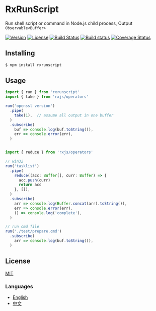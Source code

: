 # RxRunScript
Run shell script or command in Node.js child process, Output `Observable<Buffer>`

[![Version](https://img.shields.io/npm/v/rxrunscript.svg)](https://www.npmjs.com/package/rxrunscript)
[![License](https://img.shields.io/badge/license-MIT-blue.svg)](https://opensource.org/licenses/MIT)
[![Build Status](https://travis-ci.org/waitingsong/rxrunscript.svg?branch=master)](https://travis-ci.org/waitingsong/rxrunscript)
[![Build status](https://ci.appveyor.com/api/projects/status/v5jt9imw2519nsax/branch/master?svg=true)](https://ci.appveyor.com/project/waitingsong/rxrunscript/branch/master)
[![Coverage Status](https://coveralls.io/repos/github/waitingsong/node-myca/badge.svg?branch=master)](https://coveralls.io/github/waitingsong/rxrunscript?branch=master)




## Installing
```bash
$ npm install rxrunscript
```

## Usage
```ts
import { run } from 'rxrunscript'
import { take } from 'rxjs/operators'

run('openssl version')
  .pipe(
    take(1),  // assume all output in one buffer
  )
  .subscribe(
    buf => console.log(buf.toString()), 
    err => console.error(err),
  ) 


import { reduce } from 'rxjs/operators'

// win32
run('tasklist')
  .pipe(
    reduce((acc: Buffer[], curr: Buffer) => {
      acc.push(curr)
      return acc
    }, []),
  )
  .subscribe(
    arr => console.log(Buffer.concat(arr).toString()),
    err => console.error(err),
    () => console.log('complete'),
  )

// run cmd file
run('./test/prepare.cmd')
  .subscribe(
    arr => console.log(buf.toString()),
  )

```


## License
[MIT](LICENSE)


### Languages
- [English](README.md)
- [中文](README.zh-CN.md)
